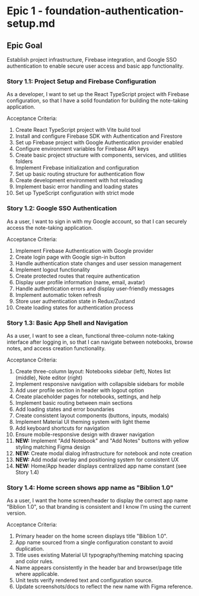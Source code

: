 # Epic 1 - foundation-authentication-setup.md


## Epic Goal

Establish project infrastructure, Firebase integration, and Google SSO authentication to enable secure user access and basic app functionality.

### Story 1.1: Project Setup and Firebase Configuration

As a developer,
I want to set up the React TypeScript project with Firebase configuration,
so that I have a solid foundation for building the note-taking application.

Acceptance Criteria:

1. Create React TypeScript project with Vite build tool
2. Install and configure Firebase SDK with Authentication and Firestore
3. Set up Firebase project with Google Authentication provider enabled
4. Configure environment variables for Firebase API keys
5. Create basic project structure with components, services, and utilities folders
6. Implement Firebase initialization and configuration
7. Set up basic routing structure for authentication flow
8. Create development environment with hot reloading
9. Implement basic error handling and loading states
10. Set up TypeScript configuration with strict mode

### Story 1.2: Google SSO Authentication

As a user,
I want to sign in with my Google account,
so that I can securely access the note-taking application.

Acceptance Criteria:

1. Implement Firebase Authentication with Google provider
2. Create login page with Google sign-in button
3. Handle authentication state changes and user session management
4. Implement logout functionality
5. Create protected routes that require authentication
6. Display user profile information (name, email, avatar)
7. Handle authentication errors and display user-friendly messages
8. Implement automatic token refresh
9. Store user authentication state in Redux/Zustand
10. Create loading states for authentication process

### Story 1.3: Basic App Shell and Navigation

As a user,
I want to see a clean, functional three-column note-taking interface after logging in,
so that I can navigate between notebooks, browse notes, and access creation functionality.

Acceptance Criteria:

1. Create three-column layout: Notebooks sidebar (left), Notes list (middle), Note editor (right)
2. Implement responsive navigation with collapsible sidebars for mobile
3. Add user profile section in header with logout option
4. Create placeholder pages for notebooks, settings, and help
5. Implement basic routing between main sections
6. Add loading states and error boundaries
7. Create consistent layout components (buttons, inputs, modals)
8. Implement Material UI theming system with light theme
9. Add keyboard shortcuts for navigation
10. Ensure mobile-responsive design with drawer navigation
11. **NEW:** Implement "Add Notebook" and "Add Notes" buttons with yellow styling matching Figma design
12. **NEW:** Create modal dialog infrastructure for notebook and note creation
13. **NEW:** Add modal overlay and positioning system for consistent UX
14. **NEW:** Home/App header displays centralized app name constant (see Story 1.4)

### Story 1.4: Home screen shows app name as "Biblion 1.0"

As a user,
I want the home screen/header to display the correct app name "Biblion 1.0",
so that branding is consistent and I know I’m using the current version.

Acceptance Criteria:

1. Primary header on the home screen displays title "Biblion 1.0".
2. App name sourced from a single configuration constant to avoid duplication.
3. Title uses existing Material UI typography/theming matching spacing and color rules.
4. Name appears consistently in the header bar and browser/page title where applicable.
5. Unit tests verify rendered text and configuration source.
6. Update screenshots/docs to reflect the new name with Figma reference.